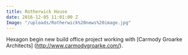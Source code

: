 ```yaml
---
title: Rotherwick House
date: 2016-12-05 11:01:00 Z
Image: "/uploads/Rotherwick%20news%20image.jpg"
---
```


Hexagon begin new build office project working with [Carmody Groarke Architects] (http://www.carmodygroarke.com/).